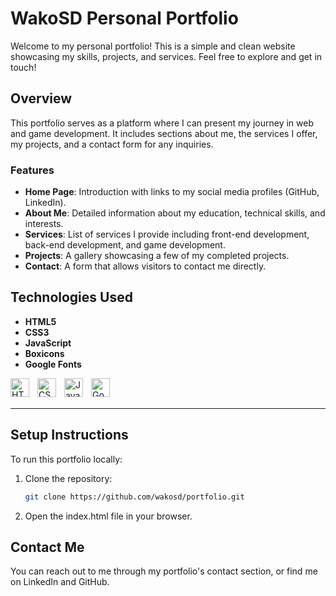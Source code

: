 # WakoSD Personal Portfolio

Welcome to my personal portfolio! This is a simple and clean website showcasing my skills, projects, and services. Feel free to explore and get in touch!

## Overview

This portfolio serves as a platform where I can present my journey in web and game development. It includes sections about me, the services I offer, my projects, and a contact form for any inquiries.

### Features
- **Home Page**: Introduction with links to my social media profiles (GitHub, LinkedIn).
- **About Me**: Detailed information about my education, technical skills, and interests.
- **Services**: List of services I provide including front-end development, back-end development, and game development.
- **Projects**: A gallery showcasing a few of my completed projects.
- **Contact**: A form that allows visitors to contact me directly.

## Technologies Used

- **HTML5**
- **CSS3**
- **JavaScript**
- **Boxicons**
- **Google Fonts**

<img align="left" alt="HTML" width="30px" style="padding-right:10px;" src="https://cdn.jsdelivr.net/gh/devicons/devicon/icons/html5/html5-plain.svg" />
<img align="left" alt="CSS" width="30px" style="padding-right:10px;" src="https://cdn.jsdelivr.net/gh/devicons/devicon/icons/css3/css3-plain.svg" />
<img align="left" alt="JavaScript" width="30px" style="padding-right:10px;" src="https://cdn.jsdelivr.net/gh/devicons/devicon/icons/javascript/javascript-plain.svg" />
<img align="left" alt="Google G" width="30px" style="padding-right:10px;" src="https://upload.wikimedia.org/wikipedia/commons/c/c1/Google_%22G%22_logo.svg" />



<br />
<br />

---

## Setup Instructions

To run this portfolio locally:

1. Clone the repository:
   ```bash
   git clone https://github.com/wakosd/portfolio.git
2. Open the index.html file in your browser.

   

## Contact Me
You can reach out to me through my portfolio's contact section, or find me on LinkedIn and GitHub.
